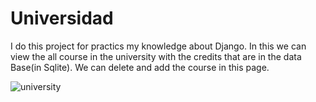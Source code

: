 # Universidad
I do this project for practics my knowledge about Django. In this we can view the all course in the university with the credits that are in the data Base(in Sqlite).
We can delete and add the course in this page.

![university](https://user-images.githubusercontent.com/41686901/180662814-113226ea-cf59-4e73-a2e1-81629d1b5d0c.jpg)
